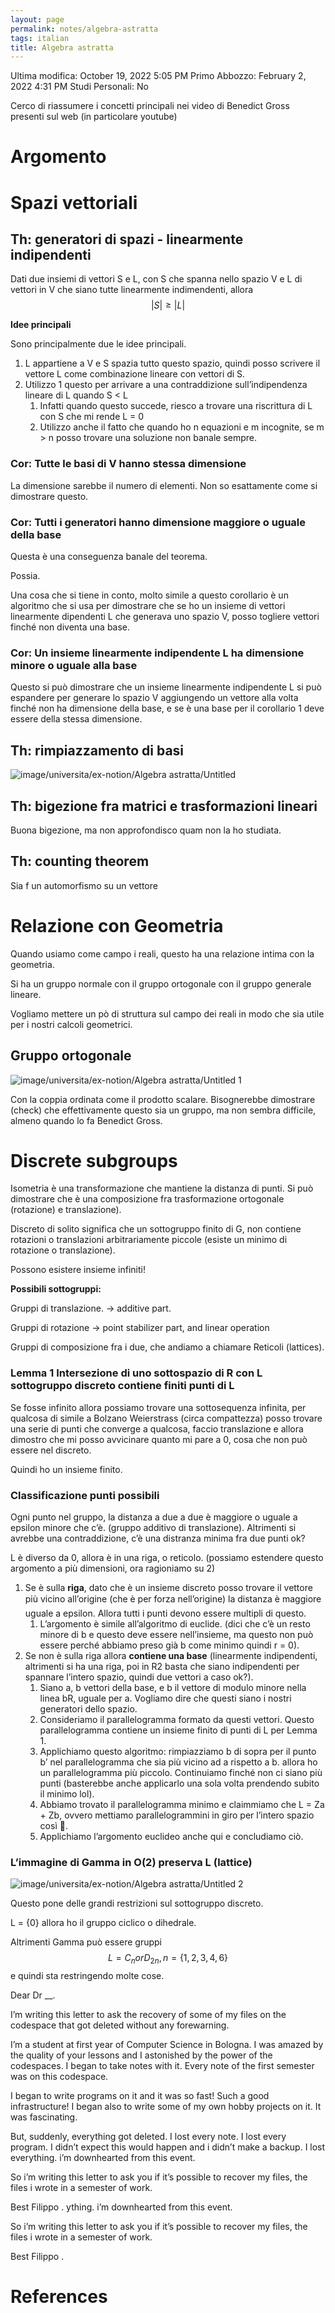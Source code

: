 ```yaml
---
layout: page
permalink: notes/algebra-astratta
tags: italian
title: Algebra astratta
---
```


Ultima modifica: October 19, 2022 5:05 PM
Primo Abbozzo: February 2, 2022 4:31 PM
Studi Personali: No

Cerco di riassumere i concetti principali nei video di Benedict Gross presenti sul web (in particolare youtube)

# Argomento

# Spazi vettoriali

## Th: generatori di spazi - linearmente indipendenti

Dati due insiemi di vettori S e L, con S che spanna nello spazio V e L di vettori in V che siano tutte linearmente indimendenti, allora  $$|S| \geq |L|$$

**Idee principali**

Sono principalmente due le idee principali.

1. L appartiene a V e S spazia tutto questo spazio, quindi posso scrivere il vettore L come combinazione lineare con vettori di S.
2. Utilizzo 1 questo per arrivare a una contraddizione sull’indipendenza lineare di L quando S < L
    1. Infatti quando questo succede, riesco a trovare una riscrittura di L con S che mi rende L = 0
    2. Utilizzo anche il fatto che quando ho n equazioni e m incognite, se m > n posso trovare una soluzione non banale sempre.

### Cor: Tutte le basi di V hanno stessa dimensione

La dimensione sarebbe il numero di elementi. Non so esattamente come si dimostrare questo.

### Cor: Tutti i generatori hanno dimensione maggiore o uguale della base

Questa è una conseguenza banale del teorema.

Possia.

Una cosa che si tiene in conto, molto simile a questo corollario è un algoritmo che si usa per dimostrare che se ho un insieme di vettori linearmente dipendenti L che generava uno spazio V, posso togliere vettori finché non diventa una base.

### Cor: Un insieme linearmente indipendente L ha dimensione minore o uguale alla base

Questo si può dimostrare che un insieme linearmente indipendente L si può espandere per generare lo spazio V aggiungendo un vettore alla volta finché non ha dimensione della base, e se è una base per il corollario 1 deve essere della stessa dimensione.

## Th: rimpiazzamento di basi

<img src="/images/notes/image/universita/ex-notion/Algebra astratta/Untitled.png" alt="image/universita/ex-notion/Algebra astratta/Untitled">

## Th: bigezione fra matrici e trasformazioni lineari

Buona bigezione, ma non approfondisco quam non la ho studiata.

## Th: counting theorem

Sia f un automorfismo su un vettore

# Relazione con Geometria

Quando usiamo come campo i reali, questo ha una relazione intima con la geometria.

Si ha un gruppo normale con il gruppo ortogonale con il gruppo generale lineare.

Vogliamo mettere un pò di struttura sul campo dei reali in modo che sia utile per i nostri calcoli geometrici.

## Gruppo ortogonale

<img src="/images/notes/image/universita/ex-notion/Algebra astratta/Untitled 1.png" alt="image/universita/ex-notion/Algebra astratta/Untitled 1">

Con la coppia ordinata come il prodotto scalare. Bisognerebbe dimostrare (check) che effettivamente questo sia un gruppo, ma non sembra difficile, almeno quando lo fa Benedict Gross.

# Discrete subgroups

Isometria è una transformazione che mantiene la distanza di punti. Si può dimostrare che è una composizione fra trasformazione ortogonale (rotazione) e translazione).

Discreto di solito significa che un sottogruppo finito di G, non contiene rotazioni o translazioni arbitrariamente piccole (esiste un minimo di rotazione o translazione).

Possono esistere insieme infiniti!

**Possibili sottogruppi:**

Gruppi di translazione.  → additive part.

Gruppi di rotazione → point stabilizer part, and linear operation

Gruppi di composizione fra i due, che andiamo a chiamare Reticoli (lattices).

### Lemma 1 Intersezione di uno sottospazio di R con L sottogruppo discreto contiene finiti punti di L

Se fosse infinito allora possiamo trovare una sottosequenza infinita, per qualcosa di simile a Bolzano Weierstrass (circa compattezza) posso trovare una serie di punti che converge a qualcosa, faccio translazione e allora dimostro che mi posso avvicinare quanto mi pare a 0, cosa che non può essere nel discreto.

Quindi ho un insieme finito.

### Classificazione punti possibili

Ogni punto nel gruppo, la distanza a due a due è maggiore o uguale a epsilon minore che c’è. (gruppo additivo di translazione). Altrimenti si avrebbe una contraddizione, c’è una distranza minima fra due punti ok?

L è diverso da 0, allora è in una riga, o reticolo. (possiamo estendere questo argomento a più dimensioni, ora ragioniamo su 2)

1. Se è sulla **riga**, dato che è un insieme discreto posso trovare il vettore più vicino all’origine (che è per forza nell’origine) la distanza è maggiore uguale a epsilon. Allora tutti i punti devono essere multipli di questo.
    1. L’argomento è simile all’algoritmo di euclide. (dici che c’è un resto minore di b e questo deve essere nell’insieme, ma questo non può essere  perché abbiamo preso già b come minimo quindi r = 0).
2. Se non è sulla riga allora **contiene una base** (linearmente indipendenti, altrimenti si ha una riga, poi in R2 basta che siano indipendenti per spannare l’intero spazio, quindi due vettori a caso ok?).
    1. Siano a, b vettori della base, e b il vettore di modulo minore nella linea bR, uguale per a.
    Vogliamo dire che questi siano i nostri generatori dello spazio.
    2. Consideriamo il parallelogramma formato da questi vettori. Questo parallelogramma contiene un insieme finito di punti di L per Lemma 1.
    3. Applichiamo questo algoritmo: rimpiazziamo b di sopra per il punto b’ nel parallelogramma che sia più vicino ad a rispetto a b. allora ho un parallelogramma più piccolo. Continuiamo finché non ci siano più punti (basterebbe anche applicarlo una sola volta prendendo subito il minimo lol).
    4. Abbiamo trovato il parallelogramma minimo e claimmiamo che L = Za + Zb, ovvero mettiamo parallelogrammini in giro per l’intero spazio così 🙂.
    5. Applichiamo l’argomento euclideo anche qui e concludiamo ciò.

### L’immagine di Gamma  in O(2) preserva L (lattice)

<img src="/images/notes/image/universita/ex-notion/Algebra astratta/Untitled 2.png" alt="image/universita/ex-notion/Algebra astratta/Untitled 2">

Questo pone delle grandi restrizioni sul sottogruppo discreto.

L = {0} allora ho il gruppo ciclico o dihedrale.

Altrimenti Gamma può essere gruppi $$L = C_n or D_{2n}, n = \{1,2,3,4,6\}$$ e quindi sta restringendo molte cose.

Dear Dr __.

I’m writing this letter to ask the recovery of some of my files on the codespace that got deleted without any forewarning.

I’m a student at first year of Computer Science in Bologna. I was amazed by the quality of your lessons and I astonished by the power of the codespaces. I began to take notes with it. Every note of the first semester was on this codespace.

I began to write programs on it and it was so fast! Such a good infrastructure! I began also to write some of my own hobby projects on it. It was fascinating.

But, suddenly, everything got deleted. I lost every note. I lost every program. I didn’t expect this would happen and i didn’t make a backup. I lost everything. i’m downhearted from this event.

So i’m writing this letter to ask you if it’s possible to recover my files, the files i wrote in a semester of work.

Best Filippo .
ything. i’m downhearted from this event.

So i’m writing this letter to ask you if it’s possible to recover my files, the files i wrote in a semester of work.

Best Filippo .

# References